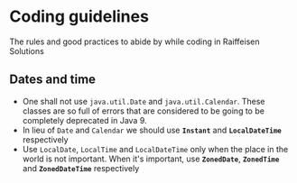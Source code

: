 # Coding guidelines
The rules and good practices to abide by while coding in Raiffeisen Solutions

## Dates and time
* One shall not use `java.util.Date` and `java.util.Calendar`. These classes are so full of errors that are considered to be going to be completely deprecated in Java 9.
* In lieu of `Date` and `Calendar` we should use **`Instant`** and **`LocalDateTime`** respectively
* Use `LocalDate`, `LocalTime` and `LocalDateTime` only when the place in the world is not important. When it's important, use **`ZonedDate`**, **`ZonedTime`** and **`ZonedDateTime`** respectively
